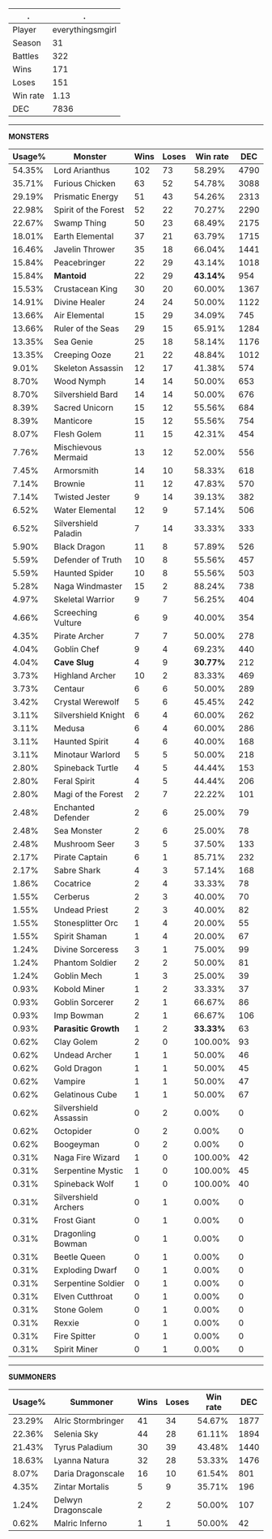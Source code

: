 .|.
|-|-
Player|everythingsmgirl
Season|31
Battles|322
Wins|171
Loses|151
Win rate|1.13
DEC|7836

---
**MONSTERS**

Usage%|Monster|Wins|Loses|Win rate|DEC|
-|-|-|-|-|-|
54.35%|Lord Arianthus|102|73|58.29%|4790|
35.71%|Furious Chicken|63|52|54.78%|3088|
29.19%|Prismatic Energy|51|43|54.26%|2313|
22.98%|Spirit of the Forest|52|22|70.27%|2290|
22.67%|Swamp Thing|50|23|68.49%|2175|
18.01%|Earth Elemental|37|21|63.79%|1715|
16.46%|Javelin Thrower|35|18|66.04%|1441|
15.84%|Peacebringer|22|29|43.14%|1018|
15.84%|**Mantoid**|22|29|**43.14%**|954|
15.53%|Crustacean King|30|20|60.00%|1367|
14.91%|Divine Healer|24|24|50.00%|1122|
13.66%|Air Elemental|15|29|34.09%|745|
13.66%|Ruler of the Seas|29|15|65.91%|1284|
13.35%|Sea Genie|25|18|58.14%|1176|
13.35%|Creeping Ooze|21|22|48.84%|1012|
9.01%|Skeleton Assassin|12|17|41.38%|574|
8.70%|Wood Nymph|14|14|50.00%|653|
8.70%|Silvershield Bard|14|14|50.00%|676|
8.39%|Sacred Unicorn|15|12|55.56%|684|
8.39%|Manticore|15|12|55.56%|754|
8.07%|Flesh Golem|11|15|42.31%|454|
7.76%|Mischievous Mermaid|13|12|52.00%|556|
7.45%|Armorsmith|14|10|58.33%|618|
7.14%|Brownie|11|12|47.83%|570|
7.14%|Twisted Jester|9|14|39.13%|382|
6.52%|Water Elemental|12|9|57.14%|506|
6.52%|Silvershield Paladin|7|14|33.33%|333|
5.90%|Black Dragon|11|8|57.89%|526|
5.59%|Defender of Truth|10|8|55.56%|457|
5.59%|Haunted Spider|10|8|55.56%|503|
5.28%|Naga Windmaster|15|2|88.24%|738|
4.97%|Skeletal Warrior|9|7|56.25%|404|
4.66%|Screeching Vulture|6|9|40.00%|354|
4.35%|Pirate Archer|7|7|50.00%|278|
4.04%|Goblin Chef|9|4|69.23%|440|
4.04%|**Cave Slug**|4|9|**30.77%**|212|
3.73%|Highland Archer|10|2|83.33%|469|
3.73%|Centaur|6|6|50.00%|289|
3.42%|Crystal Werewolf|5|6|45.45%|242|
3.11%|Silvershield Knight|6|4|60.00%|262|
3.11%|Medusa|6|4|60.00%|286|
3.11%|Haunted Spirit|4|6|40.00%|168|
3.11%|Minotaur Warlord|5|5|50.00%|218|
2.80%|Spineback Turtle|4|5|44.44%|153|
2.80%|Feral Spirit|4|5|44.44%|206|
2.80%|Magi of the Forest|2|7|22.22%|101|
2.48%|Enchanted Defender|2|6|25.00%|79|
2.48%|Sea Monster|2|6|25.00%|78|
2.48%|Mushroom Seer|3|5|37.50%|133|
2.17%|Pirate Captain|6|1|85.71%|232|
2.17%|Sabre Shark|4|3|57.14%|168|
1.86%|Cocatrice|2|4|33.33%|78|
1.55%|Cerberus|2|3|40.00%|70|
1.55%|Undead Priest|2|3|40.00%|82|
1.55%|Stonesplitter Orc|1|4|20.00%|55|
1.55%|Spirit Shaman|1|4|20.00%|67|
1.24%|Divine Sorceress|3|1|75.00%|99|
1.24%|Phantom Soldier|2|2|50.00%|81|
1.24%|Goblin Mech|1|3|25.00%|39|
0.93%|Kobold Miner|1|2|33.33%|37|
0.93%|Goblin Sorcerer|2|1|66.67%|86|
0.93%|Imp Bowman|2|1|66.67%|106|
0.93%|**Parasitic Growth**|1|2|**33.33%**|63|
0.62%|Clay Golem|2|0|100.00%|93|
0.62%|Undead Archer|1|1|50.00%|46|
0.62%|Gold Dragon|1|1|50.00%|45|
0.62%|Vampire|1|1|50.00%|47|
0.62%|Gelatinous Cube|1|1|50.00%|67|
0.62%|Silvershield Assassin|0|2|0.00%|0|
0.62%|Octopider|0|2|0.00%|0|
0.62%|Boogeyman|0|2|0.00%|0|
0.31%|Naga Fire Wizard|1|0|100.00%|42|
0.31%|Serpentine Mystic|1|0|100.00%|45|
0.31%|Spineback Wolf|1|0|100.00%|40|
0.31%|Silvershield Archers|0|1|0.00%|0|
0.31%|Frost Giant|0|1|0.00%|0|
0.31%|Dragonling Bowman|0|1|0.00%|0|
0.31%|Beetle Queen|0|1|0.00%|0|
0.31%|Exploding Dwarf|0|1|0.00%|0|
0.31%|Serpentine Soldier|0|1|0.00%|0|
0.31%|Elven Cutthroat|0|1|0.00%|0|
0.31%|Stone Golem|0|1|0.00%|0|
0.31%|Rexxie|0|1|0.00%|0|
0.31%|Fire Spitter|0|1|0.00%|0|
0.31%|Spirit Miner|0|1|0.00%|0|

---
**SUMMONERS**

Usage%|Summoner|Wins|Loses|Win rate|DEC|
-|-|-|-|-|-|
23.29%|Alric Stormbringer|41|34|54.67%|1877|
22.36%|Selenia Sky|44|28|61.11%|1894|
21.43%|Tyrus Paladium|30|39|43.48%|1440|
18.63%|Lyanna Natura|32|28|53.33%|1476|
8.07%|Daria Dragonscale|16|10|61.54%|801|
4.35%|Zintar Mortalis|5|9|35.71%|196|
1.24%|Delwyn Dragonscale|2|2|50.00%|107|
0.62%|Malric Inferno|1|1|50.00%|42|
